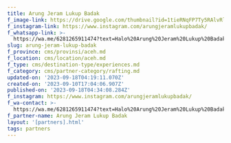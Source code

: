 ```yaml
---
title: Arung Jeram Lukup Badak
f_image-link: https://drive.google.com/thumbnail?id=1tieRNqFP7Ty5RAlvRl5j8pHGI0Qx76PP
f_instagram-link: https://www.instagram.com/arungjeramlukupbadak/
f_whatsapp-link: >-
  https://wa.me/6281265911474?text=Halo%20Arung%20Jeram%20Lukup%20Badak,%20saya%20dapat%20info%20dari%20@loocale.id%20dan%20punya%20pertanyaan
slug: arung-jeram-lukup-badak
f_province: cms/provinsi/aceh.md
f_location: cms/location/aceh.md
f_type: cms/destination-type/experiences.md
f_category: cms/partner-category/rafting.md
updated-on: '2023-09-18T04:19:11.070Z'
created-on: '2023-09-10T17:04:06.907Z'
published-on: '2023-09-18T04:34:08.284Z'
f_instagram: https://www.instagram.com/arungjeramlukupbadak/
f_wa-contact: >-
  https://wa.me/6281265911474?text=Halo%20Arung%20Jeram%20Lukup%20Badak,%20saya%20dapat%20info%20dari%20@loocale.id%20dan%20punya%20pertanyaan
f_partner-name: Arung Jeram Lukup Badak
layout: '[partners].html'
tags: partners
---
```



